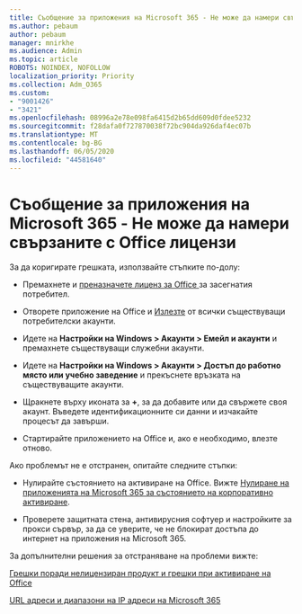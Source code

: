 ```yaml
---
title: Съобщение за приложения на Microsoft 365 - Не може да намери свързаните с Office лицензи
ms.author: pebaum
author: pebaum
manager: mnirkhe
ms.audience: Admin
ms.topic: article
ROBOTS: NOINDEX, NOFOLLOW
localization_priority: Priority
ms.collection: Adm_O365
ms.custom:
- "9001426"
- "3421"
ms.openlocfilehash: 08996a2e78e098fa6415d2b65dd609d0fdee5232
ms.sourcegitcommit: f28dafa0f727870038f72bc904da926daf4ec07b
ms.translationtype: MT
ms.contentlocale: bg-BG
ms.lasthandoff: 06/05/2020
ms.locfileid: "44581640"
---
```

# <a name="microsoft-365-apps-message---couldnt-find-office-licenses-associated"></a>Съобщение за приложения на Microsoft 365 - Не може да намери свързаните с Office лицензи

За да коригирате грешката, използвайте стъпките по-долу:

- Премахнете и [преназначете лиценз за Office ](https://docs.microsoft.com/microsoft-365/admin/manage/assign-licenses-to-users) за засегнатия потребител.

- Отворете приложение на Office и [Излезте](https://support.office.com/article/sign-out-of-office-5a20dc11-47e9-4b6f-945d-478cb6d92071) от всички съществуващи потребителски акаунти.

- Идете на **Настройки на Windows > Акаунти > Емейл и акаунти** и премахнете съществуващи служебни акаунти.

- Идете на **Настройки на Windows > Акаунти > Достъп до работно място или учебно заведение** и прекъснете връзката на съществуващите акаунти.

- Щракнете върху иконата за **+**, за да добавите или да свържете своя акаунт. Въведете идентификационните си данни и изчакайте процесът да завърши.

- Стартирайте приложението на Office и, ако е необходимо, влезте отново.

Ако проблемът не е отстранен, опитайте следните стъпки:

- Нулирайте състоянието на активиране на Office. Вижте [Нулиране на приложенията на Microsoft 365 за състоянието на корпоративно активиране](https://docs.microsoft.com/office365/troubleshoot/activation/reset-office-365-proplus-activation-state).

- Проверете защитната стена, антивирусния софтуер и настройките за прокси сървър, за да се уверите, че не блокират достъпа до интернет на приложения на Microsoft 365. 

За допълнителни решения за отстраняване на проблеми вижте:

[Грешки поради нелицензиран продукт и грешки при активиране на Office](https://support.office.com/Article/0d23d3c0-c19c-4b2f-9845-5344fedc4380?wt.mc_id=Alchemy_ClientDIA)

[URL адреси и диапазони на IP адреси на Microsoft 365](https://docs.microsoft.com/office365/enterprise/urls-and-ip-address-ranges)
